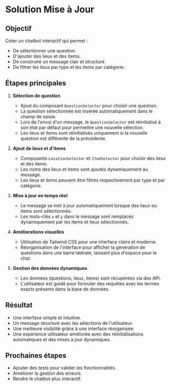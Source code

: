 # Solution Mise à Jour

## Objectif
Créer un chatbot interactif qui permet :
- De sélectionner une question.
- D'ajouter des lieux et des items.
- De construire un message clair et structuré.
- De filtrer les lieux par type et les items par catégorie.

## Étapes principales

1. **Sélection de question**
   - Ajout du composant `QuestionSelector` pour choisir une question.
   - La question sélectionnée est insérée automatiquement dans le champ de saisie.
   - Lors de l'envoi d'un message, le `QuestionSelector` est réinitialisé à son état par défaut pour permettre une nouvelle sélection.
   - Les lieux et items sont réinitialisés uniquement si la nouvelle question est différente de la précédente.

2. **Ajout de lieux et d'items**
   - Composants `LocationSelector` et `ItemSelector` pour choisir des lieux et des items.
   - Les noms des lieux et items sont ajoutés dynamiquement au message.
   - Les lieux et items peuvent être filtrés respectivement par type et par catégorie.

3. **Mise à jour en temps réel**
   - Le message se met à jour automatiquement lorsque des lieux ou items sont sélectionnés.
   - Les mots-clés `x` et `y` dans le message sont remplacés dynamiquement par les items et lieux sélectionnés.

4. **Améliorations visuelles**
   - Utilisation de Tailwind CSS pour une interface claire et moderne.
   - Réorganisation de l'interface pour afficher la génération de questions dans une barre latérale, laissant plus d'espace pour le chat.

5. **Gestion des données dynamiques**
   - Les données (questions, lieux, items) sont récupérées via des API.
   - L'utilisateur est guidé pour formuler des requêtes avec les termes exacts présents dans la base de données.

## Résultat
- Une interface simple et intuitive.
- Un message structuré avec les sélections de l'utilisateur.
- Une meilleure visibilité grâce à une interface réorganisée.
- Une expérience utilisateur améliorée avec des réinitialisations automatiques et des mises à jour dynamiques.

## Prochaines étapes
- Ajouter des tests pour valider les fonctionnalités.
- Améliorer la gestion des erreurs.
- Rendre le chatbot plus interactif.